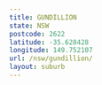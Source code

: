 ```yaml
---
title: GUNDILLION
state: NSW
postcode: 2622
latitude: -35.628428
longitude: 149.752107
url: /nsw/gundillion/
layout: suburb
---
```

